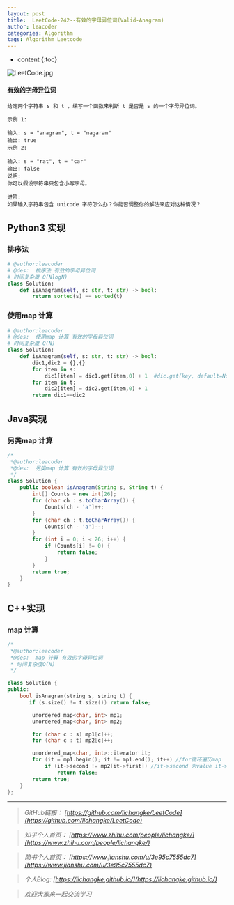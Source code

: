 ```yaml
---
layout: post
title:  LeetCode-242--有效的字母异位词(Valid-Anagram)
author: leacoder
categories: Algorithm 
tags: Algorithm Leetcode
---
```


* content
{:toc}



![LeetCode.jpg](https://upload-images.jianshu.io/upload_images/16846478-6f15a9aad41a7f0b.jpg?imageMogr2/auto-orient/strip%7CimageView2/2/w/1240)

#### [有效的字母异位词](https://leetcode-cn.com/problems/valid-anagram/)
    给定两个字符串 s 和 t ，编写一个函数来判断 t 是否是 s 的一个字母异位词。

    示例 1:

    输入: s = "anagram", t = "nagaram"
    输出: true
    示例 2:

    输入: s = "rat", t = "car"
    输出: false
    说明:
    你可以假设字符串只包含小写字母。

    进阶:
    如果输入字符串包含 unicode 字符怎么办？你能否调整你的解法来应对这种情况？

## Python3 实现
### 排序法
```python
# @author:leacoder
# @des:  排序法 有效的字母异位词
# 时间复杂度 O(NlogN)
class Solution:
    def isAnagram(self, s: str, t: str) -> bool:
        return sorted(s) == sorted(t)
```

### 使用map 计算
```python
# @author:leacoder
# @des:  使用map 计算 有效的字母异位词
# 时间复杂度 O(N)
class Solution:
    def isAnagram(self, s: str, t: str) -> bool:
        dic1,dic2 = {},{}
        for item in s:
            dic1[item] = dic1.get(item,0) + 1  #dic.get(key, default=None)    #返回指定键的值，如果值不在字典中返回default值
        for item in t:
            dic2[item] = dic2.get(item,0) + 1
        return dic1==dic2
```

## Java实现
###  另类map 计算
```java
/*
 *@author:leacoder
 *@des:  另类map 计算 有效的字母异位词
 */
class Solution {
    public boolean isAnagram(String s, String t) {
        int[] Counts = new int[26];
        for (char ch : s.toCharArray()) {
            Counts[ch - 'a']++;
        }
        for (char ch : t.toCharArray()) {
            Counts[ch - 'a']--;
        }
        for (int i = 0; i < 26; i++) {
            if (Counts[i] != 0) {
                return false;
            }
        }
        return true;
    }
}
```
## C++实现
### map 计算
```c++
/*
 *@author:leacoder
 *@des:  map 计算 有效的字母异位词
 * 时间复杂度O(N)
 */

class Solution {
public:
    bool isAnagram(string s, string t) {
       if (s.size() != t.size()) return false;

		unordered_map<char, int> mp1;
		unordered_map<char, int> mp2;

		for (char c : s) mp1[c]++;
		for (char c : t) mp2[c]++;

		unordered_map<char, int>::iterator it;
		for (it = mp1.begin(); it != mp1.end(); it++) //for循环遍历map
			if (it->second != mp2[it->first]) //it->second 为value it->first为key
				return false;
		return true;
    }
};
```
----
>*GitHub链接：*
>*[https://github.com/lichangke/LeetCode](https://github.com/lichangke/LeetCode)*

>*知乎个人首页：*
>*[https://www.zhihu.com/people/lichangke/](https://www.zhihu.com/people/lichangke/)*

>*简书个人首页：*
>*[https://www.jianshu.com/u/3e95c7555dc7](https://www.jianshu.com/u/3e95c7555dc7)*

>*个人Blog:*
>*[https://lichangke.github.io/](https://lichangke.github.io/)*

>*欢迎大家来一起交流学习*


